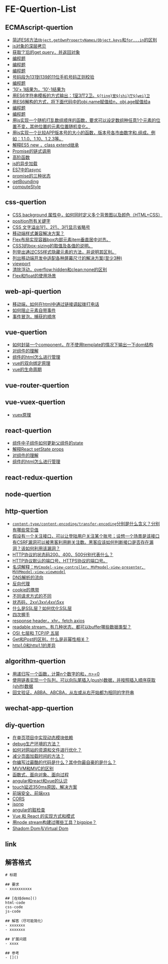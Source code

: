 # FE-Quertion-List
## ECMAscript-quertion
- [简述ES6方法`Object.getOwnPropertyNames/Object.keys`和`for...in`的区别](./ECMAscript-quertion-1.md)
- [js对象的深层拷贝](./ECMAscript-quertion-2.md)
- [获取‘?’后的get query，并返回对象](./ECMAscript-quertion-3.md)
- [编程题](./ECMAscript-quertion-4.md)
- [编程题](./ECMAscript-quertion-5.md)
- [编程题](./ECMAscript-quertion-6.md)
- [号码段为131到139的11位手机号码正则校验](./ECMAscript-quertion-7.md)
- [编程题](./ECMAscript-quertion-8.md)
- [‘10’+ 1结果为，‘10’-1结果为](./ECMAscript-quertion-9.md)
- [用ES6字符串模板的方式输出：1室3厅2卫。`${ting}室${shi}厅${wei}卫` ](./ECMAscript-quertion-10.md)
- [用ES6解构的方式，将下面代码中的obj.name赋值给n，obj.age赋值给a](./ECMAscript-quertion-11.md)
- [编程题](./ECMAscript-quertion-12.md)
- [编程题](./ECMAscript-quertion-13.md)
- [用js实现一个随机打乱数组顺序的函数，要求可以设定数组种任意1个元素的位置不变，其他位置的元素位置随机变化。](./ECMAscript-quertion-14.md)
- [用js实现一个比较APP版本号的大小的函数，版本号各市由数字和.组成。例如：1.1.0、1.10、1.2.3等。](./ECMAscript-quertion-15.md)
- [解释ES5 new ，class extend继承](./ECMAscript-quertion-16.md)
- [Promise的链式调用](./ECMAscript-quertion-17.md)
- [高阶函数](./ECMAscript-quertion-18.md)
- [js的异步加载](./ECMAscript-quertion-19.md)
- [ES7中的async](./ECMAscript-quertion-20.md)
- [promise的三种状态](./ECMAscript-quertion-21.md)
- [getBounding](./ECMAscript-quertion-22.md)
- [computeStyle](./ECMAscript-quertion-23.md)

## css-quertion
- [CSS background 属性中，如何同时定义多个背景图以及颜色（HTML+CSS）](./css-quertion-1.md)
- [position所有关键字](./css-quertion-2.md)
- [CSS 文字溢出1行、2行、3行显示省略号](./css-quertion-3.md)
- [移动端样式兼容解决方案？](./css-quertion-4.md)
- [Flex布局实现容器box内部元素item垂直居中对齐。](./css-quertion-5.md)
- [CSS3的box-sizing的取值及各值的说明。](./css-quertion-6.md)
- [列举出通过CSS样式隐藏元素的方法，并说明其区别。](./css-quertion-7.md)
- [列出移动端开发中适配各种屏幕尺寸的解决方案(至少3种)](./css-quertion-8.md)
- [viewport](./css-quertion-9.md)
- [清除浮动，overflow:hidden和clean:none的区别](./css-quertion-10.md)
- [Flex和float的使用场景](./css-quertion-11.md)

## web-api-quertion
- [移动端，如何在html中通过链接调起拨打电话](./web-api-quertion-1.md)
- [如何阻止元素自带事件](./web-api-quertion-2.md)
- [事件冒泡，捕获的顺序](./web-api-quertion-3.md)

## vue-quertion
- [如何封装一个component，在不使用template的情况下输出一下dom结构](./vue-quertion-1.md)
- [对组件的理解](./vue-quertion-2.md)
- [组件的html怎么进行管理](./vue-quertion-3.md)
- [vue的双向绑定原理](./vue-quertion-4.md)
- [vue的生命周期](./vue-quertion-5.md)

## vue-router-quertion

## vue-vuex-quertion
- [vuex原理](./vue-vuex-quertion-1.md)

## react-quertion
- [组件中子组件如何更新父组件的state](./react-quertion-1.md)
- [解释React setState props](./react-quertion-2.md)
- [对组件的理解](./react-quertion-3.md)
- [组件的html怎么进行管理](./react-quertion-4.md)

## react-redux-quertion

## node-quertion

## http-quertion
- [`content-type/content-encoding/transfer-encoding`分别是什么含义？分别有哪些常见值](./http-quertion-1.md)
- [假设有一个关注接口，可以让登陆用户关注某个账号；设想一个场景是该接口有CSRF漏洞可以被黑客利用刷关注数。黑客应该如何判断接口是否存在漏洞？该如何利用该漏洞？](./http-quertion-2.md)
- [HTTP协议的状态码200、400、500分别代表什么？](./http-quertion-3.md)
- [HTTP协议默认的端口号、HTTPS协议的端口号。](./http-quertion-4.md)
- [名词解释：`MVCmodel-view-controller、MVPmodel-view-presenter、MVVMmodel-view-viewmodel`](./http-quertion-5.md)
- [DNS解析的流向](./http-quertion-6.md)
- [反向代理](./http-quertion-7.md)
- [cookie的携带](./http-quertion-8.md)
- [不同请求方式的不同](./http-quertion-9.md)
- [状态码，2xx\3xx\4xx\5xx](./http-quertion-10.md)
- [什么是SSL层？如何优化SSL层](./http-quertion-11.md)
- [四次握手](./http-quertion-12.md)
- [response header，xhr，fetch axios](./http-quertion-13.md)
- [readable stream，有几种状态，都可以buffer哪些数据类型？](./http-quertion-14.md)
- [OSI 七层和 TCP/IP 五层](./http-quertion-15.md)
- [Get和Post的区别，什么是非幂性相关？](./http-quertion-16.md)
- [http1.0和http1.1的差异](./http-quertion-17.md)

## algorithm-quertion
- [用递归写一个函数，计算n个数字的和，n>=0](./algorithm-quertion-1.md)
- [使用链表实现一个队列，可以向队尾插入(push)数据，并按照插入顺序获取(shift)数据](./algorithm-quertion-2.md)
- [回文验证，ABBA、ABCBA，从左或从右开始都为相同的字符串](./algorithm-quertion-3.md)

## wechat-app-quertion

## diy-quertion
- [在单页项目中实现动态模块依赖](./diy-quertion-1.md)
- [debug生产环境的方法？](./diy-quertion-2.md)
- [如何对网站的资源和文件进行优化？](./diy-quertion-3.md)
- [减少页面加载时间的方法？](./diy-quertion-4.md)
- [你编写过最酷的代码是什么？其中你最自豪的是什么？](./diy-quertion-5.md)
- [MVVM和MVC的区别](./diy-quertion-6.md)
- [函数式、面向对象、面向过程](./diy-quertion-7.md)
- [angular和react和vue的认识](./diy-quertion-8.md)
- [touch延迟350ms原因，解决方案](./diy-quertion-9.md)
- [前端安全、前端xxs](./diy-quertion-10.md)
- [CORS](./diy-quertion-11.md)
- [jsonp](./diy-quertion-12.md)
- [angular的脏检查](./diy-quertion-13.md)
- [Vue 和 React 的实现方式和模式](./diy-quertion-14.md)
- [用node stream构建过哪些工具？bigpipe？](./diy-quertion-15.md)
- [Shadom Dom与Virtual Dom](./diy-quertion-16.md)

## link

## 解答格式
```
# 标题

## 要求
- xxxxxxxxxx

## [在线demo]()
html-code
css-code
js-code

## 解答（尽可能简化）
- xxxxxxx
- xxxxxxx

## 扩展问题
- xxxx

## 参考
- []()

```
